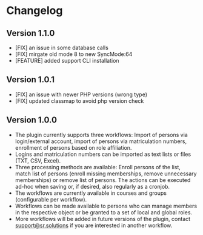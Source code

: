 # Changelog

## Version 1.1.0
- [FIX] an issue in some database calls
- [FIX] mirgate old mode 8 to new SyncMode:64
- [FEATURE] added support CLI installation

## Version 1.0.1
- [FIX] an issue with newer PHP versions (wrong type)
- [FIX] updated classmap to avoid php version check 

## Version 1.0.0

- The plugin currently supports three workflows: Import of persons via login/external account, import of persons via matriculation numbers, enrollment of persons based on role affiliation.
- Logins and matriculation numbers can be imported as text lists or files (TXT, CSV, Excel).
- Three processing methods are available: Enroll persons of the list, match list of persons (enroll missing memberships, remove unnecessary memberships) or remove list of persons.
  The actions can be executed ad-hoc when saving or, if desired, also regularly as a cronjob.
- The workflows are currently available in courses and groups (configurable per workflow).
- Workflows can be made available to persons who can manage members in the respective object or be granted to a set of local and global roles.
- More workflows will be added in future versions of the plugin, contact support@sr.solutions if you are interested in another workflow.


